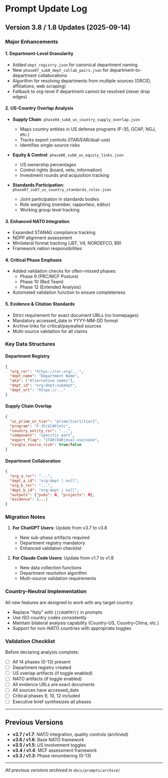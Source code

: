 # Prompt Update Log

## Version 3.8 / 1.8 Updates (2025-09-14)

### Major Enhancements

#### 1. Department-Level Granularity
- Added `dept_registry.json` for canonical department naming
- New `phase07_sub8_dept_collab_pairs.json` for department-to-department collaborations
- Algorithm for resolving departments from multiple sources (ORCID, affiliations, web scraping)
- Fallback to org-level if department cannot be resolved (never drop edges)

#### 2. US-Country Overlap Analysis
- **Supply Chain**: `phase04_sub8_us_country_supply_overlap.json`
  - Maps country entities in US defense programs (F-35, GCAP, NGJ, etc.)
  - Tracks export controls (ITAR/EAR/dual-use)
  - Identifies single-source risks

- **Equity & Control**: `phase06_sub8_us_equity_links.json`
  - US ownership percentages
  - Control rights (board, veto, information)
  - Investment rounds and acquisition tracking

- **Standards Participation**: `phase07_sub7_us_country_standards_roles.json`
  - Joint participation in standards bodies
  - Role weighting (member, rapporteur, editor)
  - Working group level tracking

#### 3. Enhanced NATO Integration
- Expanded STANAG compliance tracking
- NDPP alignment assessment
- Minilateral format tracking (JEF, V4, NORDEFCO, B9)
- Framework nation responsibilities

#### 4. Critical Phase Emphasis
- Added validation checks for often-missed phases:
  - Phase 9 (PRC/MCF Posture)
  - Phase 10 (Red Team)
  - Phase 12 (Extended Analysis)
- Automated validation function to ensure completeness

#### 5. Evidence & Citation Standards
- Strict requirement for exact document URLs (no homepages)
- Mandatory accessed_date in YYYY-MM-DD format
- Archive links for critical/paywalled sources
- Multi-source validation for all claims

### Key Data Structures

#### Department Registry
```json
{
  "org_ror": "https://ror.org/...",
  "dept_name": "Department Name",
  "aka": ["Alternative names"],
  "dept_id": "org:dept:subdept",
  "dept_url": "https://..."
}
```

#### Supply Chain Overlap
```json
{
  "us_prime_or_tier": "prime|tier1|tier2",
  "program": "F-35|GCAP|etc",
  "country_entity_ror": "...",
  "component": "specific part",
  "export_flag": "ITAR|EAR|dual-use|none",
  "single_source_risk": true/false
}
```

#### Department Collaboration
```json
{
  "org_a_ror": "...",
  "dept_a_id": "org:dept | null",
  "org_b_ror": "...",
  "dept_b_id": "org:dept | null",
  "outputs": {"pubs": N, "projects": M},
  "evidence": [...]
}
```

### Migration Notes

1. **For ChatGPT Users**: Update from v3.7 to v3.8
   - New sub-phase artifacts required
   - Department registry mandatory
   - Enhanced validation checklist

2. **For Claude Code Users**: Update from v1.7 to v1.8
   - New data collection functions
   - Department resolution algorithm
   - Multi-source validation requirements

### Country-Neutral Implementation

All new features are designed to work with any target country:
- Replace "Italy" with `{{COUNTRY}}` in prompts
- Use ISO country codes consistently
- Maintain bilateral analysis capability (Country-US, Country-China, etc.)
- Support for non-NATO countries with appropriate toggles

### Validation Checklist

Before declaring analysis complete:
- [ ] All 14 phases (0-13) present
- [ ] Department registry created
- [ ] US overlap artifacts (if toggle enabled)
- [ ] NATO artifacts (if toggle enabled)
- [ ] All evidence URLs are exact documents
- [ ] All sources have accessed_date
- [ ] Critical phases 9, 10, 12 included
- [ ] Executive brief synthesizes all phases

---

## Previous Versions

- **v3.7 / v1.7**: NATO integration, quality controls (archived)
- **v3.6 / v1.6**: Base NATO framework
- **v3.5 / v1.5**: US involvement toggles
- **v3.4 / v1.4**: MCF assessment framework
- **v3.3 / v1.3**: Phase renumbering (0-13)

---

*All previous versions archived in `docs/prompts/archive/`*
